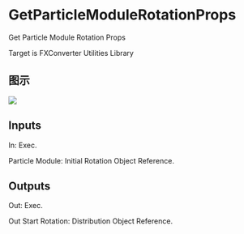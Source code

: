 # GetParticleModuleRotationProps

Get Particle Module Rotation Props

Target is FXConverter Utilities Library

## 图示

![]($-20221218-19024815.png)

## Inputs

In: Exec.

Particle Module: Initial Rotation Object Reference.  

## Outputs

Out: Exec.

Out Start Rotation: Distribution Object Reference.

